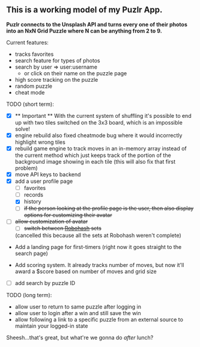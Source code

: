 ## This is a working model of my Puzlr App.

**Puzlr connects to the Unsplash API and turns every one of their photos into an NxN Grid Puzzle where N can be anything from 2 to 9.** 

Current features:
  - tracks favorites
  - search feature for types of photos
  - search by user => user:username
    - or click on their name on the puzzle page
  - high score tracking on the puzzle
  - random puzzle
  - cheat mode

TODO (short term): 

 - [x] ** Important ** With the current system of shuffling it's possible to end up with two tiles switched on the
 3x3 board, which is an impossible solve!
 - [x] engine rebuild also fixed cheatmode bug where it would incorrectly highlight wrong tiles
 - [x] rebuild game engine to track moves in an in-memory array instead of the current method which just keeps track of the portion of the background image showing in each tile (this will also fix that first problem)
 - [x] move API keys to backend
 - [x] add a user profile page
   - [ ] favorites
   - [ ] records
   - [x] history
   - [ ] ~~if the person looking at the profile page is the user, then also display options for customizing their avatar~~
- [ ] ~~allow customization of avatar~~
   - [ ] ~~switch between [Robohash](https://robohash.org/) sets~~

    (cancelled this because all the sets at Robohash weren't complete)

- Add a landing page for first-timers (right now it goes straight to the search page)

- Add scoring system. It already tracks number of moves, but now it'll award a $score based on number of moves and grid size
    
- [ ] add search by puzzle ID

TODO (long term):

 - allow user to return to same puzzle after logging in
 - allow user to login after a win and still save the win
 - allow following a link to a specific puzzle from an external source to maintain your logged-in state

Sheesh...that's great, but what're we gonna do _after_ lunch?